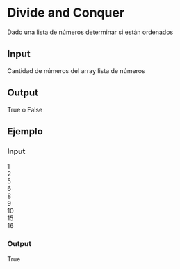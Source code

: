 # Divide and Conquer
Dado una lista de números determinar si están ordenados
## Input
Cantidad de números del array
lista de números
## Output
True o False
## Ejemplo
### Input
1 <br/>
2 <br/>
5 <br/>
6 <br/>
8 <br/>
9 <br/>
10 <br/>
15 <br/>
16
### Output
True
